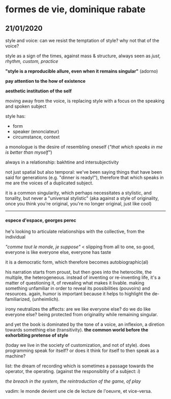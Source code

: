 # formes de vie, dominique rabate
## 21/01/2020

style and voice: can we resist the temptation of style? why not that of the voice?

style as a sign of the times, against mass & structure, always seen as *just, rhythm, custom, practice*

**"style is a reproducible allure, even when it remains singular"** (adorno)

**pay attention to the how of existence**

**aesthetic institution of the self**

moving away from the voice, is replacing style with a focus on the speaking and spoken subject

style has:
- form
- speaker (enonciateur)
- circumstance, context

a monologue is the desire of resembling oneself (*"that which speaks in me is better than myself"*)

always in a relationship: bakhtine and intersubjectivity

not just spatial but also temporal: we've been saying things that have been said for generations (e.g. "dinner is ready!"), therefore that which speaks in me are the voices of a duplicated subject.

it is a common singularity, which perhaps necessitates a stylistic, and tonality, but never a "universal stylistic" (aka against a style of originality, once you think you're original, you're no longer original, just like cool)

---

#### espece d'espace, georges perec

he's looking to articulate relationships with the collective, from the individual

*"comme tout le monde, je suppose"* < slipping from all to one, so good, everyone is like everyone else, everyone has taste

it is a democratic form, which therefore becomes autobiographic(al)

his narration starts from proust, but then goes into the heteroclite, the multiple, the heterogeneous. instead of inventing or re-inventing life, it's a matter of questioning it, of revealing what makes it livable. making something unfamiliar in order to reveal its possibilities (pouvoirs) and resources. again, humor is important because it helps to highlight the de-familiarized, (unheimlich).

irony neutralizes the affects: are we like everyone else? do we do like everyone else? being protected from originality while remaining singular.

and yet the book is dominated by the tone of a voice, an inflexion, a diretion towards something else (transitivity). **the common world before the exhorbiting pretense of style**

(today we live in the society of customization, and not of style). does programming speak for itself? or does it think for itself to then speak as a machine?

list: the dream of recording which is sometimes a passage towards the operator, the operating. (against the responsiblity of a subject: *i*)

*the breach in the system, the reintroduction of the game, of play*


vadim: le monde devient une cle de lecture de l'oeuvre, et vice-versa.
